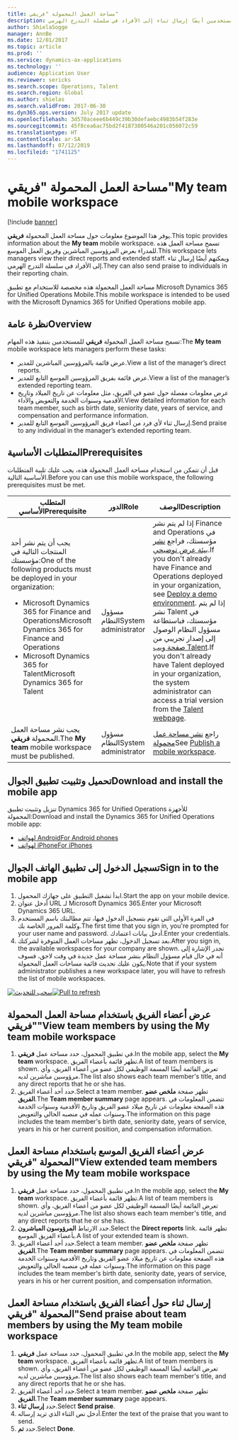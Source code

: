 ```yaml
---
title: مساحة العمل المحمولة "فريقي"
description: يوفر هذا الموضوع معلومات حول مساحة العمل المحمولة "فريقي"، التي تسمح للمدراء بعرض المرؤوسين المباشرين وفريق العمل الموسع. باستطاعة المستخدمين أيضًا إرسال ثناء إلى الأفراد في سلسلة التدرج الهرمي.
author: ShielaSogge
manager: AnnBe
ms.date: 12/01/2017
ms.topic: article
ms.prod: ''
ms.service: dynamics-ax-applications
ms.technology: ''
audience: Application User
ms.reviewer: sericks
ms.search.scope: Operations, Talent
ms.search.region: Global
ms.author: shielas
ms.search.validFrom: 2017-06-30
ms.dyn365.ops.version: July 2017 update
ms.openlocfilehash: 3d570aceee6b449c39b30defaebc4983b54f283e
ms.sourcegitcommit: 45f8cea6ac75bd2f4187380546a201c056072c59
ms.translationtype: HT
ms.contentlocale: ar-SA
ms.lasthandoff: 07/12/2019
ms.locfileid: "1741125"
---
```

# <a name="my-team-mobile-workspace"></a><span data-ttu-id="9ceba-104">مساحة العمل المحمولة "فريقي"</span><span class="sxs-lookup"><span data-stu-id="9ceba-104">My team mobile workspace</span></span>

[!include [banner](../includes/banner.md)]

<span data-ttu-id="9ceba-105">يوفر هذا الموضوع معلومات حول مساحة العمل المحمولة **فريقي**.</span><span class="sxs-lookup"><span data-stu-id="9ceba-105">This topic provides information about the **My team** mobile workspace.</span></span> <span data-ttu-id="9ceba-106">تسمح مساحة العمل هذه للمدراء بعرض المرؤوسين المباشرين وفريق العمل الموسع.‬</span><span class="sxs-lookup"><span data-stu-id="9ceba-106">This workspace lets managers view their direct reports and extended staff.</span></span> <span data-ttu-id="9ceba-107">ويمكنهم أيضًا إرسال ثناء إلى الأفراد في سلسلة التدرج الهرمي.</span><span class="sxs-lookup"><span data-stu-id="9ceba-107">They can also send praise to individuals in their reporting chain.</span></span>

<span data-ttu-id="9ceba-108">مساحة العمل المحمولة هذه مخصصة للاستخدام مع تطبيق Microsoft Dynamics 365 for Unified Operations Mobile.</span><span class="sxs-lookup"><span data-stu-id="9ceba-108">This mobile workspace is intended to be used with the Microsoft Dynamics 365 for Unified Operations mobile app.</span></span>

## <a name="overview"></a><span data-ttu-id="9ceba-109">نظرة عامة</span><span class="sxs-lookup"><span data-stu-id="9ceba-109">Overview</span></span> 
<span data-ttu-id="9ceba-110">تسمح مساحة العمل المحمولة **فريقي** للمستخدمين بتنفيذ هذه المهام:</span><span class="sxs-lookup"><span data-stu-id="9ceba-110">The **My team** mobile workspace lets managers perform these tasks:</span></span>

- <span data-ttu-id="9ceba-111">عرض قائمة بالمرؤوسين المباشرين للمدير.</span><span class="sxs-lookup"><span data-stu-id="9ceba-111">View a list of the manager’s direct reports.</span></span>
- <span data-ttu-id="9ceba-112">عرض قائمة بفريق المرؤوسين الموسع التابع للمدير.</span><span class="sxs-lookup"><span data-stu-id="9ceba-112">View a list of the manager’s extended reporting team.</span></span>
- <span data-ttu-id="9ceba-113">عرض معلومات مفصلة حول عضو في الفريق، مثل معلومات عن تاريخ الميلاد وتاريخ الأقدمية وسنوات الخدمة والتعويض والأداء.</span><span class="sxs-lookup"><span data-stu-id="9ceba-113">View detailed information for each team member, such as birth date, seniority date, years of service, and compensation and performance information.</span></span>
- <span data-ttu-id="9ceba-114">إرسال ثناء لأي فرد من أعضاء فريق المرؤوسين الموسع التابع للمدير.</span><span class="sxs-lookup"><span data-stu-id="9ceba-114">Send praise to any individual in the manager’s extended reporting team.</span></span>

## <a name="prerequisites"></a><span data-ttu-id="9ceba-115">المتطلبات الأساسية</span><span class="sxs-lookup"><span data-stu-id="9ceba-115">Prerequisites</span></span>
<span data-ttu-id="9ceba-116">قبل أن تتمكن من استخدام مساحة العمل المحمولة هذه، يجب عليك تلبية المتطلبات الأساسية التالية.</span><span class="sxs-lookup"><span data-stu-id="9ceba-116">Before you can use this mobile workspace, the following prerequisites must be met.</span></span>

<table>
<thead>
<tr class="header">
<th><span data-ttu-id="9ceba-117">المتطلب الأساسي</span><span class="sxs-lookup"><span data-stu-id="9ceba-117">Prerequisite</span></span></th>
<th><span data-ttu-id="9ceba-118">الدور</span><span class="sxs-lookup"><span data-stu-id="9ceba-118">Role</span></span></th>
<th><span data-ttu-id="9ceba-119">‏‏الوصف</span><span class="sxs-lookup"><span data-stu-id="9ceba-119">Description</span></span></th>
</tr>
</thead>
<tbody>
<tr class="odd">
<td><span data-ttu-id="9ceba-120">يجب أن يتم نشر أحد المنتجات التالية في مؤسستك:</span><span class="sxs-lookup"><span data-stu-id="9ceba-120">One of the following products must be deployed in your organization:</span></span>
<ul><li><span data-ttu-id="9ceba-121">Microsoft Dynamics 365 for Finance and Operations</span><span class="sxs-lookup"><span data-stu-id="9ceba-121">Microsoft Dynamics 365 for Finance and Operations</span></span></li>
<li><span data-ttu-id="9ceba-122">Microsoft Dynamics 365 for Talent</span><span class="sxs-lookup"><span data-stu-id="9ceba-122">Microsoft Dynamics 365 for Talent</span></span></li>
</ul>
</td>
<td><span data-ttu-id="9ceba-123">مسؤول النظام</span><span class="sxs-lookup"><span data-stu-id="9ceba-123">System administrator</span></span></td>
<td><span data-ttu-id="9ceba-124">إذا لم يتم نشر Finance and Operations في مؤسستك، فراجع <a href="../deployment/deploy-demo-environment.md">نشر بيئة عرض توضيحي</a>.</span><span class="sxs-lookup"><span data-stu-id="9ceba-124">If you don&#39;t already have Finance and Operations deployed in your organization, see <a href="../deployment/deploy-demo-environment.md">Deploy a demo environment</a>.</span></span> <span data-ttu-id="9ceba-125">إذا لم يتم نشر Talent في مؤسستك، فباستطاعة مسؤول النظام الوصول إلى إصدار تجريبي من <a href="https://www.microsoft.com/dynamics365/talent">صفحة ويب Talent</a>.</span><span class="sxs-lookup"><span data-stu-id="9ceba-125">If you don&#39;t already have Talent deployed in your organization, the system administrator can access a trial version from the <a href="https://www.microsoft.com/dynamics365/talent">Talent webpage</a>.</span></span>
</td>
</tr>
<tr class="even">
<td><span data-ttu-id="9ceba-126">يجب نشر مساحة العمل المحمولة <strong>فريقي</strong>.</span><span class="sxs-lookup"><span data-stu-id="9ceba-126">The <strong>My team</strong> mobile workspace must be published.</span></span></td>
<td><span data-ttu-id="9ceba-127">مسؤول النظام</span><span class="sxs-lookup"><span data-stu-id="9ceba-127">System administrator</span></span></td>
<td><span data-ttu-id="9ceba-128">راجع <a href="publish-mobile-workspace.md">نشر مساحة عمل محمولة</a></span><span class="sxs-lookup"><span data-stu-id="9ceba-128">See <a href="publish-mobile-workspace.md">Publish a mobile workspace</a>.</span></span></td>
</tr>
</tbody>
</table>

## <a name="download-and-install-the-mobile-app"></a><span data-ttu-id="9ceba-129">تحميل وتثبيت تطبيق الجوال</span><span class="sxs-lookup"><span data-stu-id="9ceba-129">Download and install the mobile app</span></span>

<span data-ttu-id="9ceba-130">تنزيل وتثبيت تطبيق Dynamics 365 for Unified Operations للأجهزة المحمولة:</span><span class="sxs-lookup"><span data-stu-id="9ceba-130">Download and install the Dynamics 365 for Unified Operations mobile app:</span></span>

-   [<span data-ttu-id="9ceba-131">لهواتف Android</span><span class="sxs-lookup"><span data-stu-id="9ceba-131">For Android phones</span></span>](https://go.microsoft.com/fwlink/?linkid=850662)
-   [<span data-ttu-id="9ceba-132">لهواتف iPhone</span><span class="sxs-lookup"><span data-stu-id="9ceba-132">For iPhones</span></span>](https://go.microsoft.com/fwlink/?linkid=850663)

## <a name="sign-in-to-the-mobile-app"></a><span data-ttu-id="9ceba-133">تسجيل الدخول إلى تطبيق الهاتف الجوال</span><span class="sxs-lookup"><span data-stu-id="9ceba-133">Sign in to the mobile app</span></span>
1.  <span data-ttu-id="9ceba-134">ابدأ تشغيل التطبيق على جهازك المحمول.</span><span class="sxs-lookup"><span data-stu-id="9ceba-134">Start the app on your mobile device.</span></span>
2.  <span data-ttu-id="9ceba-135">أدخل عنوان URL لـ Microsoft Dynamics 365.</span><span class="sxs-lookup"><span data-stu-id="9ceba-135">Enter your Microsoft Dynamics 365 URL.</span></span>
3.  <span data-ttu-id="9ceba-136">في المرة الأولى التي تقوم بتسجيل الدخول فيها، تتم مطالبتك باسم المستخدم وكلمة المرور الخاصة بك.</span><span class="sxs-lookup"><span data-stu-id="9ceba-136">The first time that you sign in, you're prompted for your user name and password.</span></span> <span data-ttu-id="9ceba-137">أدخل بيانات اعتمادك.</span><span class="sxs-lookup"><span data-stu-id="9ceba-137">Enter your credentials.</span></span>
4.  <span data-ttu-id="9ceba-138">بعد تسجيل الدخول، تظهر مساحات العمل المتوفرة لشركتك.</span><span class="sxs-lookup"><span data-stu-id="9ceba-138">After you sign in, the available workspaces for your company are shown.</span></span> <span data-ttu-id="9ceba-139">تجدر الإشارة إلى أنه في حال قيام مسؤول النظام بنشر مساحة عمل جديدة في وقت لاحق، فسوف يكون عليك تحديث قائمة مساحات العمل المحمولة.</span><span class="sxs-lookup"><span data-stu-id="9ceba-139">Note that if your system administrator publishes a new workspace later, you will have to refresh the list of mobile workspaces.</span></span>

<span data-ttu-id="9ceba-140">[![سحب للتحديث](./media/pull-to-refresh-list-of-workspaces-183x300.png)](./media/pull-to-refresh-list-of-workspaces.png)</span><span class="sxs-lookup"><span data-stu-id="9ceba-140">[![Pull to refresh](./media/pull-to-refresh-list-of-workspaces-183x300.png)](./media/pull-to-refresh-list-of-workspaces.png)</span></span>

## <a name="view-team-members-by-using-the-my-team-mobile-workspace"></a><span data-ttu-id="9ceba-141">عرض أعضاء الفريق باستخدام مساحة العمل المحمولة "فريقي"</span><span class="sxs-lookup"><span data-stu-id="9ceba-141">View team members by using the My team mobile workspace</span></span>
1.  <span data-ttu-id="9ceba-142">في تطبيق المحمول، حدد مساحة عمل **فريقي**.</span><span class="sxs-lookup"><span data-stu-id="9ceba-142">In the mobile app, select the **My team** workspace.</span></span> <span data-ttu-id="9ceba-143">تظهر قائمة بأعضاء الفريق.</span><span class="sxs-lookup"><span data-stu-id="9ceba-143">A list of team members is shown.</span></span> <span data-ttu-id="9ceba-144">تعرض القائمة أيضًا المسمة الوظيفي لكل عضو من أعضاء الفريق، وأي مرؤوسين مباشرين لديه.</span><span class="sxs-lookup"><span data-stu-id="9ceba-144">The list also shows each team member's title, and any direct reports that he or she has.</span></span>
2.  <span data-ttu-id="9ceba-145">حدد أحد أعضاء الفريق.</span><span class="sxs-lookup"><span data-stu-id="9ceba-145">Select a team member.</span></span> <span data-ttu-id="9ceba-146">تظهر صفحة **ملخص عضو الفريق**.</span><span class="sxs-lookup"><span data-stu-id="9ceba-146">The **Team member summary** page appears.</span></span> <span data-ttu-id="9ceba-147">تتضمن المعلومات في هذه الصفحة معلومات عن تاريخ ميلاد عضو الفريق وتاريخ الأقدمية وسنوات الخدمة وسنوات عمله في منصبه الحالي والتعويض.</span><span class="sxs-lookup"><span data-stu-id="9ceba-147">The information on this page includes the team member's birth date, seniority date, years of service, years in his or her current position, and compensation information.</span></span>

## <a name="view-extended-team-members-by-using-the-my-team-mobile-workspace"></a><span data-ttu-id="9ceba-148">عرض أعضاء الفريق الموسع باستخدام مساحة العمل المحمولة "فريقي"</span><span class="sxs-lookup"><span data-stu-id="9ceba-148">View extended team members by using the My team mobile workspace</span></span>
1.  <span data-ttu-id="9ceba-149">في تطبيق المحمول، حدد مساحة عمل **فريقي**.</span><span class="sxs-lookup"><span data-stu-id="9ceba-149">In the mobile app, select the **My team** workspace.</span></span> <span data-ttu-id="9ceba-150">تظهر قائمة بأعضاء الفريق.</span><span class="sxs-lookup"><span data-stu-id="9ceba-150">A list of team members is shown.</span></span> <span data-ttu-id="9ceba-151">تعرض القائمة أيضًا المسمة الوظيفي لكل عضو من أعضاء الفريق، وأي مرؤوسين مباشرين لديه.</span><span class="sxs-lookup"><span data-stu-id="9ceba-151">The list also shows each team member's title, and any direct reports that he or she has.</span></span>
1.  <span data-ttu-id="9ceba-152">حدد الارتباط **المرؤوسون المباشرون**.</span><span class="sxs-lookup"><span data-stu-id="9ceba-152">Select the **Direct reports** link.</span></span> <span data-ttu-id="9ceba-153">تظهر قائمة بأعضاء الفريق الموسع.</span><span class="sxs-lookup"><span data-stu-id="9ceba-153">A list of your extended team is shown.</span></span>
1.  <span data-ttu-id="9ceba-154">حدد أحد أعضاء الفريق.</span><span class="sxs-lookup"><span data-stu-id="9ceba-154">Select a team member.</span></span> <span data-ttu-id="9ceba-155">تظهر صفحة **ملخص عضو الفريق**.</span><span class="sxs-lookup"><span data-stu-id="9ceba-155">The **Team member summary** page appears.</span></span> <span data-ttu-id="9ceba-156">تتضمن المعلومات في هذه الصفحة معلومات عن تاريخ ميلاد عضو الفريق وتاريخ الأقدمية وسنوات الخدمة وسنوات عمله في منصبه الحالي والتعويض.</span><span class="sxs-lookup"><span data-stu-id="9ceba-156">The information on this page includes the team member's birth date, seniority date, years of service, years in his or her current position, and compensation information.</span></span>

## <a name="send-praise-about-team-members-by-using-the-my-team-mobile-workspace"></a><span data-ttu-id="9ceba-157">إرسال ثناء حول أعضاء الفريق باستخدام مساحة العمل المحمولة "فريقي"</span><span class="sxs-lookup"><span data-stu-id="9ceba-157">Send praise about team members by using the My team mobile workspace</span></span>
1.  <span data-ttu-id="9ceba-158">في تطبيق المحمول، حدد مساحة عمل **فريقي**.</span><span class="sxs-lookup"><span data-stu-id="9ceba-158">In the mobile app, select the **My team** workspace.</span></span> <span data-ttu-id="9ceba-159">تظهر قائمة بأعضاء الفريق.</span><span class="sxs-lookup"><span data-stu-id="9ceba-159">A list of team members is shown.</span></span> <span data-ttu-id="9ceba-160">تعرض القائمة أيضًا المسمة الوظيفي لكل عضو من أعضاء الفريق، وأي مرؤوسين مباشرين لديه.</span><span class="sxs-lookup"><span data-stu-id="9ceba-160">The list also shows each team member's title, and any direct reports that he or she has.</span></span>
1.  <span data-ttu-id="9ceba-161">حدد أحد أعضاء الفريق.</span><span class="sxs-lookup"><span data-stu-id="9ceba-161">Select a team member.</span></span> <span data-ttu-id="9ceba-162">تظهر صفحة **ملخص عضو الفريق**.</span><span class="sxs-lookup"><span data-stu-id="9ceba-162">The **Team member summary** page appears.</span></span>
1.  <span data-ttu-id="9ceba-163">حدد **إرسال ثناء**.</span><span class="sxs-lookup"><span data-stu-id="9ceba-163">Select **Send praise**.</span></span> 
1. <span data-ttu-id="9ceba-164">أدخل نص الثناء الذي تريد إرساله.</span><span class="sxs-lookup"><span data-stu-id="9ceba-164">Enter the text of the praise that you want to send.</span></span> 
1. <span data-ttu-id="9ceba-165">حدد **تم**.</span><span class="sxs-lookup"><span data-stu-id="9ceba-165">Select **Done**.</span></span>
